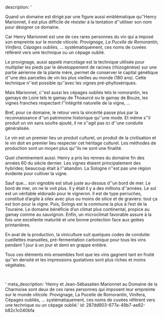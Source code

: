description: '<p>Quand un domaine est dirigé par une figure aussi emblématique qu''Henry Marionnet, il est plus difficile de résister à la tentation d''utiliser son nom pour désigner ce domaine.</p><p>Car Henry Marionnet est une de ces rares personnes du vin qui a imposé son empreinte sur le monde viticole.&nbsp;<em>Provignage, La Pucelle de Romorantin, Vinifera</em>,&nbsp;<em>Cépages oubliés, ...&nbsp;</em>systématiquement, ces noms de cuvées réfèrent vers une technique ou un cépage oublié.</p><p>Le provignage, aussi appelé marcotage est la technique utilisée pour multiplier les pieds par le développement de racines (rhizogénèse) sur une partie aérienne de la plante mère, permet de conserver le capital génétique d''une des parcelles de vin les plus vieilles au monde (180 ans). Cette technique n''est possible qu''avec les vignes pré-phylloxériques.</p><p>Mais Marionnet, c''est aussi les cépages oubliés tels le romorantin, les gamays de Loire tels le gamay de Thoaurcé ou le gamay de Bouze, les vignes franches respectant l''intégrité naturelle de la vigne, ...&nbsp;</p><p>Bref, pour ce domaine, le retour vers la sincérité passe plus par la reconnaissance d''un patrimoine historique qu''une mode. Et même s''il produit un vin sans soufre ajouté, il ne s''agit pas ici d''une conduite généralisée.&nbsp;</p><p>Le vin est un premier lieu un produit culturel, un produit de la civilisation et le vin doit en premier lieu respecter cet héritage culturel. Les méthodes de production sont un moyen plus qu''ils ne sont une finalité.</p><p>Quel cheminement aussi. Henry a pris les rennes du domaine fin des années 60 du siècle dernier. Les vignes étaient principalement des hybrides; beaucoup était à l''abandon. La Sologne n''est pas une région évidente pour cultiver la vigne.&nbsp;</p><p>Sauf que... son vignoble est situé juste au-dessus d''un bord de mer. Le bord de mer, on ne le voit plus. Il y était il y a des millions d''années. Le sol est un véritable eldorado pour le vigneron. Il est de type perruches, constitué d’argile à silex avec plus ou moins de silice et de graviers: tout ça est bon pour la vigne. Puis, Soings est la commune la plus à l’est de la Touraine. Le domaine bénéficie d’un climat plus continental, propice au gamay comme au sauvignon. Enfin, un microclimat favorable assure à la fois une excellente maturité et une bonne protection face aux gelées printanières.</p><p>En aval de la production, la viniculture suit quelques codes de conduite: cueillettes manuelles, pré-fermentation carbonique pour tous les vins pendant 1 jour à un jour et demi en grappe entière.&nbsp;</p><p>Tous ces éléments mis ensembles font que les vins gagnent tant en fruité qu''en densité et les impressions gustatives sont plus riches et moins végétales.</p><p><br></p>'
meta_description: 'Henry et Jean-Sébasatien Marionnet au Domaine de la Charmoise sont deux de ces rares personnes qui imposent leur empreinte sur le monde viticole. Provignage, La Pucelle de Romorantin, Vinifera, Cépages oubliés, ... systématiquement, ces noms de cuvées réfèrent vers une technique ou un cépage oublié.'
id: 287dd903-677a-49b7-ae82-b82c1c040bfa
